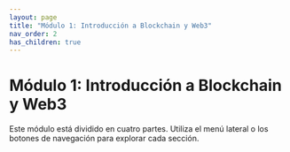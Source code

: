 ```yaml
---
layout: page
title: "Módulo 1: Introducción a Blockchain y Web3"
nav_order: 2
has_children: true
---
```


# Módulo 1: Introducción a Blockchain y Web3

Este módulo está dividido en cuatro partes. Utiliza el menú lateral o los botones de navegación para explorar cada sección.